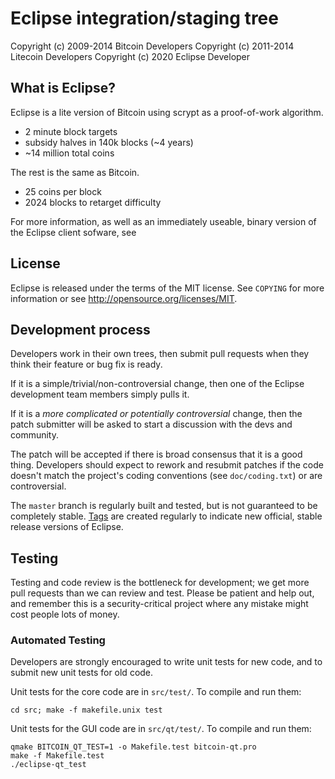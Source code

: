 Eclipse integration/staging tree
================================

Copyright (c) 2009-2014 Bitcoin Developers
Copyright (c) 2011-2014 Litecoin Developers
Copyright (c) 2020      Eclipse Developer

What is Eclipse?
----------------

Eclipse is a lite version of Bitcoin using scrypt as a proof-of-work algorithm.
 - 2 minute block targets
 - subsidy halves in 140k blocks (~4 years)
 - ~14 million total coins

The rest is the same as Bitcoin.
 - 25 coins per block
 - 2024 blocks to retarget difficulty

For more information, as well as an immediately useable, binary version of
the Eclipse client sofware, see

License
-------

Eclipse is released under the terms of the MIT license. See `COPYING` for more
information or see http://opensource.org/licenses/MIT.

Development process
-------------------

Developers work in their own trees, then submit pull requests when they think
their feature or bug fix is ready.

If it is a simple/trivial/non-controversial change, then one of the Eclipse
development team members simply pulls it.

If it is a *more complicated or potentially controversial* change, then the patch
submitter will be asked to start a discussion with the devs and community.

The patch will be accepted if there is broad consensus that it is a good thing.
Developers should expect to rework and resubmit patches if the code doesn't
match the project's coding conventions (see `doc/coding.txt`) or are
controversial.

The `master` branch is regularly built and tested, but is not guaranteed to be
completely stable. [Tags](https://github.com/C00KI8/eclipse) are created
regularly to indicate new official, stable release versions of Eclipse.

Testing
-------

Testing and code review is the bottleneck for development; we get more pull
requests than we can review and test. Please be patient and help out, and
remember this is a security-critical project where any mistake might cost people
lots of money.

### Automated Testing

Developers are strongly encouraged to write unit tests for new code, and to
submit new unit tests for old code.

Unit tests for the core code are in `src/test/`. To compile and run them:

    cd src; make -f makefile.unix test

Unit tests for the GUI code are in `src/qt/test/`. To compile and run them:

    qmake BITCOIN_QT_TEST=1 -o Makefile.test bitcoin-qt.pro
    make -f Makefile.test
    ./eclipse-qt_test

